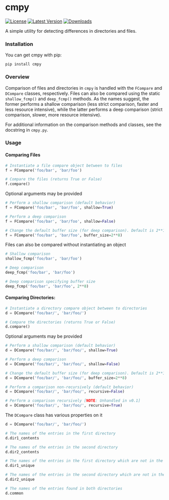 # cmpy
[![License](https://pypip.in/license/cmpy/badge.svg)](https://pypi.python.org/pypi/cmpy/)
[![Latest Version](https://pypip.in/version/cmpy/badge.svg)](https://pypi.python.org/pypi/cmpy/)
[![Downloads](https://pypip.in/download/cmpy/badge.svg)](https://pypi.python.org/pypi/cmpy/)

A simple utility for detecting differences in directories and files.

### Installation

You can get cmpy with pip:

```
pip install cmpy
```

### Overview

Comparison of files and directories in `cmpy` is handled with the `FCompare` and `DCompare` classes, respectively. Files
can also be compared using the static `shallow_fcmp()` and `deep_fcmp()` methods. As the names suggest, the former performs 
a shallow comparison (less strict comparison, faster and less resource intensive), while the latter performs a deep comparison
(strict comparison, slower, more resource intensive). 

For additional information on the comparison methods and classes, see the docstring in `cmpy.py`.

### Usage

#### Comparing Files

```python
# Instantiate a file compare object between to files
f = FCompare('foo/bar', 'bar/foo')

# Compare the files (returns True or False)
f.compare()
```

Optional arguments may be provided

```python
# Perform a shallow comparison (default behavior)
f = FCompare('foo/bar', 'bar/foo', shallow=True)

# Perform a deep comparison
f = FCompare('foo/bar', 'bar/foo', shallow=False)

# Change the default buffer size (for deep comparison). Default is 2**10 bytes
f = FCompare('foo/bar', 'bar/foo', buffer_size=2**8)
```

Files can also be compared without instantiating an object

```python
# Shallow comparison
shallow_fcmp('foo/bar', 'bar/foo')

# Deep comparison
deep_fcmp('foo/bar', 'bar/foo')

# Deep comparison specifying buffer size
deep_fcmp('foo/bar', 'bar/foo', 2**8)
```

#### Comparing Directories:

```python
# Instantiate a directory compare object between to directories
d = DCompare('foo/bar/', 'bar/foo/')

# Compare the directories (returns True or False)
d.compare()
```

Optional arguments may be provided

```python
# Perform a shallow comparison (default behavior)
d = DCompare('foo/bar/', 'bar/foo/', shallow=True)

# Perform a deep comparison
d = DCompare('foo/bar/', 'bar/foo/', shallow=False)

# Change the default buffer size (for deep comparison). Default is 2**10 bytes
d = DCompare('foo/bar/', 'bar/foo/', buffer_size=2**8)

# Perform a comparison non-recursively (default behavior)
d = DCompare('foo/bar/', 'bar/foo/', recursive=False)

# Perform a comparison recursively [NOTE: Unhandled in v0.1]
d = DCompare('foo/bar/', 'bar/foo/', recursive=True)
```

The `DCompare` class has various properties on it

```python
d = DCompare('foo/bar/', 'bar/foo/')

# The names of the entries in the first directory
d.dir1_contents

# The names of the entries in the second directory
d.dir2_contents

# The names of the entries in the first directory which are not in the second directory
d.dir1_unique

# The names of the entries in the second directory which are not in the first directory
d.dir2_unique

# The names of the entries found in both directories
d.common
```
